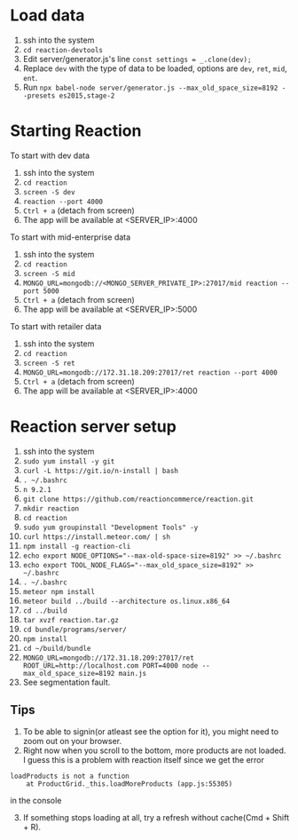 # Load data
1. ssh into the system
2. `cd reaction-devtools`
3. Edit server/generator.js's line `const settings = _.clone(dev);`
4. Replace `dev` with the type of data to be loaded, options are `dev`, `ret`, `mid`, `ent`.
5. Run `npx babel-node server/generator.js --max_old_space_size=8192 --presets es2015,stage-2`

# Starting Reaction
To start with dev data
1. ssh into the system
2. `cd reaction`
3. `screen -S dev`
4. `reaction --port 4000`
5. `Ctrl + a` (detach from screen)
6. The app will be available at <SERVER_IP>:4000

To start with mid-enterprise data
1. ssh into the system
2. `cd reaction`
3. `screen -S mid`
4. `MONGO_URL=mongodb://<MONGO_SERVER_PRIVATE_IP>:27017/mid reaction --port 5000`
5. `Ctrl + a` (detach from screen)
6. The app will be available at <SERVER_IP>:5000

To start with retailer data
1. ssh into the system
2. `cd reaction`
3. `screen -S ret`
4. `MONGO_URL=mongodb://172.31.18.209:27017/ret reaction --port 4000`
5. `Ctrl + a` (detach from screen)
6. The app will be available at <SERVER_IP>:4000

# Reaction server setup
1. ssh into the system
1. `sudo yum install -y git`
1. `curl -L https://git.io/n-install | bash`
1. `. ~/.bashrc`
1. `n 9.2.1`
1. `git clone https://github.com/reactioncommerce/reaction.git`
1. `mkdir reaction`
1. `cd reaction`
1. `sudo yum groupinstall "Development Tools" -y`
1. `curl https://install.meteor.com/ | sh`
1. `npm install -g reaction-cli`
1. `echo export NODE_OPTIONS="--max-old-space-size=8192" >> ~/.bashrc`
1. `echo export TOOL_NODE_FLAGS="--max_old_space_size=8192" >> ~/.bashrc`
1. `. ~/.bashrc`
1. `meteor npm install`
1. `meteor build ../build --architecture os.linux.x86_64`
1. `cd ../build`
1. `tar xvzf reaction.tar.gz`
1. `cd bundle/programs/server/`
1. `npm install`
1. `cd ~/build/bundle`
1. `MONGO_URL=mongodb://172.31.18.209:27017/ret ROOT_URL=http://localhost.com PORT=4000 node --max_old_space_size=8192 main.js`
1. See segmentation fault.



## Tips
1. To be able to signin(or atleast see the option for it), you might need to zoom out on your browser.
2. Right now when you scroll to the bottom, more products are not loaded. I guess this is a problem with reaction itself since we get the error
```
loadProducts is not a function
    at ProductGrid._this.loadMoreProducts (app.js:55305)
``` 
in the console

3. If something stops loading at all, try a refresh without cache(Cmd + Shift + R).
